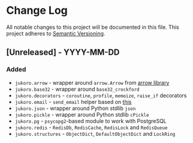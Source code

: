 # Change Log
All notable changes to this project will be documented in this file.
This project adheres to [Semantic Versioning](http://semver.org/).

## [Unreleased] - YYYY-MM-DD
### Added
- `jukoro.arrow` - wrapper around `arrow.Arrow` from [arrow library][1]
- `jukoro.base32` - wrapper around `base32_crockford`
- `jukoro.decorators` - `coroutine`, `profile`, `memoize`, `raise_if` decorators
- `jukoro.email` - `send_email` helper based on [this][2]
- `jukoro.json` - wrapper around Python stdlib `json`
- `jukoro.pickle` - wrapper around Python stdlib `cPickle`
- `jukoro.pg` - `psycopg2`-based module to work with PostgreSQL
- `jukoro.redis` - `RedisDb`, `RedisCache`, `RedisLock` and `RedisQueue`
- `jukoro.structures` - `ObjectDict`, `DefaultObjectDict` and `LockRing`

[1]: https://github.com/crsmithdev/arrow
[2]: http://stackoverflow.com/a/3363254
